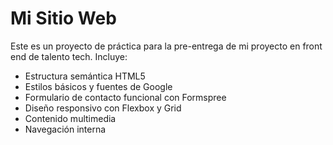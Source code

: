 # Mi Sitio Web

Este es un proyecto de práctica para la pre-entrega de mi proyecto en front end de talento tech. Incluye:

- Estructura semántica HTML5
- Estilos básicos y fuentes de Google
- Formulario de contacto funcional con Formspree
- Diseño responsivo con Flexbox y Grid
- Contenido multimedia
- Navegación interna
